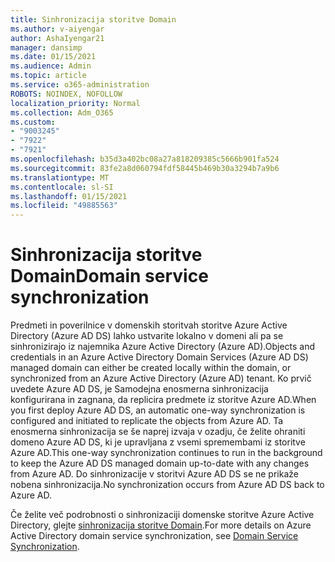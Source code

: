 ```yaml
---
title: Sinhronizacija storitve Domain
ms.author: v-aiyengar
author: AshaIyengar21
manager: dansimp
ms.date: 01/15/2021
ms.audience: Admin
ms.topic: article
ms.service: o365-administration
ROBOTS: NOINDEX, NOFOLLOW
localization_priority: Normal
ms.collection: Adm_O365
ms.custom:
- "9003245"
- "7922"
- "7921"
ms.openlocfilehash: b35d3a402bc08a27a818209385c5666b901fa524
ms.sourcegitcommit: 83fe2a8d060794fdf58445b469b30a3294b7a9b6
ms.translationtype: MT
ms.contentlocale: sl-SI
ms.lasthandoff: 01/15/2021
ms.locfileid: "49885563"
---
```

# <a name="domain-service-synchronization"></a><span data-ttu-id="18c3e-102">Sinhronizacija storitve Domain</span><span class="sxs-lookup"><span data-stu-id="18c3e-102">Domain service synchronization</span></span>

<span data-ttu-id="18c3e-103">Predmeti in poverilnice v domenskih storitvah storitve Azure Active Directory (Azure AD DS) lahko ustvarite lokalno v domeni ali pa se sinhronizirajo iz najemnika Azure Active Directory (Azure AD).</span><span class="sxs-lookup"><span data-stu-id="18c3e-103">Objects and credentials in an Azure Active Directory Domain Services (Azure AD DS) managed domain can either be created locally within the domain, or synchronized from an Azure Active Directory (Azure AD) tenant.</span></span> <span data-ttu-id="18c3e-104">Ko prvič uvedete Azure AD DS, je Samodejna enosmerna sinhronizacija konfigurirana in zagnana, da replicira predmete iz storitve Azure AD.</span><span class="sxs-lookup"><span data-stu-id="18c3e-104">When you first deploy Azure AD DS, an automatic one-way synchronization is configured and initiated to replicate the objects from Azure AD.</span></span> <span data-ttu-id="18c3e-105">Ta enosmerna sinhronizacija se še naprej izvaja v ozadju, če želite ohraniti domeno Azure AD DS, ki je upravljana z vsemi spremembami iz storitve Azure AD.</span><span class="sxs-lookup"><span data-stu-id="18c3e-105">This one-way synchronization continues to run in the background to keep the Azure AD DS managed domain up-to-date with any changes from Azure AD.</span></span> <span data-ttu-id="18c3e-106">Do sinhronizacije v storitvi Azure AD DS se ne prikaže nobena sinhronizacija.</span><span class="sxs-lookup"><span data-stu-id="18c3e-106">No synchronization occurs from Azure AD DS back to Azure AD.</span></span>

<span data-ttu-id="18c3e-107">Če želite več podrobnosti o sinhronizaciji domenske storitve Azure Active Directory, glejte [sinhronizacija storitve Domain](https://docs.microsoft.com/azure/active-directory-domain-services/synchronization).</span><span class="sxs-lookup"><span data-stu-id="18c3e-107">For more details on Azure Active Directory domain service synchronization, see [Domain Service Synchronization](https://docs.microsoft.com/azure/active-directory-domain-services/synchronization).</span></span> 
